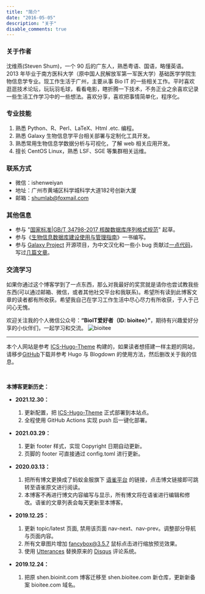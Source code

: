 ```yaml
---
title: "简介"
date: "2016-05-05"
description: "关于"
disable_comments: true
---
```



### 关于作者

沈维燕(Steven Shum)，一个 90 后的广东人，熟悉粤语、国语，略懂英语。2013 年毕业于南方医科大学（原中国人民解放军第一军医大学）基础医学学院生物信息学专业。现工作生活于广州，主要从事 Bio IT 的一些相关工作。平时喜欢逛逛技术论坛，玩玩羽毛球，看看电影，瞎折腾一下技术，不务正业之余喜欢记录一些生活工作学习中的一些想法。喜欢分享，喜欢把事情简单化，程序化。


### 专业技能

1. 熟悉 Python、R、Perl、LaTeX、Html .etc. 编程。
2. 熟悉 Galaxy 生物信息学平台相关部署与定制化工具开发。
3. 熟悉常用生物信息学数据分析与可视化，了解 web 相关应用开发。
3. 擅长 CentOS Linux，熟悉 LSF、SGE 等集群相关运维。


### 联系方式

- 微信：ishenweiyan
- 地址：广州市黄埔区科学城科学大道182号创新大厦
- 邮箱：[shumlab@foxmail.com](http://mail.qq.com/cgi-bin/qm_share?t=qm_mailme&email=shumlab@foxmail.com)


### 其他信息

- 参与 "[国家标准|GB/T 34798-2017 核酸数据库序列格式规范](http://std.samr.gov.cn/gb/search/gbDetailed?id=71F772D821E0D3A7E05397BE0A0AB82A)" 起草。
- 参与《[生物信息数据库建设使用与管理指南](https://book.sciencereading.cn/shop/book/Booksimple/show.do?id=BEE9317419FA94D37BBF7172536470FBC000)》一书编写。
- 参与 [Galaxy Project](https://galaxyproject.org/) 开源项目，为中文汉化和一些小 bug 贡献过[一点代码](https://github.com/galaxyproject/galaxy/pulls?q=is%3Apr+author%3Ashenweiyan+is%3Aclosed)，写过[几篇文章](https://www.yuque.com/usegalaxy)。

### 交流学习

如果你通过这个博客学到了一点东西，那么对我最好的奖赏就是请你也尝试教我些东西(可以通过邮箱、微信，或者其他社交平台和我联系)。希望所有读到此博客文章的读者都有所收获。希望我自己在学习工作生活中尽心尽力有所收获，于人于己问心无愧。

欢迎关注我的个人微信公众号：**“BioIT爱好者（ID: bioitee）”**，期待有兴趣爱好分享的小伙伴们，一起学习和交流。
![bioitee](https://apps-db.oss-cn-shenzhen.aliyuncs.com/bioitee/bioitee.png)

***

本个人网站是参考 [ICS-Hugo-Theme](https://shenweiyan.github.io/ICS-Hugo-Theme/) 构建的，如果读者想搭建一样主题的网站，请移步[GitHub](https://github.com/shenweiyan/ICS-Hugo-Theme)下载并参考 Hugo 与 Blogdown 的使用方法，然后删改关于我的信息。


<br/>

**本博客更新历史：**

- **2021.12.30：**
    1. 更新配置，把 [ICS-Hugo-Theme](https://shenweiyan.github.io/ICS-Hugo-Theme/) 正式部署到本站点。
    2. 全程使用 GitHub Actions 实现 push 后一键化部署。

- **2021.03.29：**
    1. 更新 footer 样式，实现 Copyright 日期自动更新。
    2. 页脚的 footer 可直接通过 config.toml 进行更新。

- **2020.03.13：**
    1. 把所有博文更换成了蚂蚁金服旗下 [语雀平台](https://www.yuque.com/shenweiyan) 的链接，点击博文链接即可跳转至语雀原文进行阅读。
    2. 本博客不再进行博文内容编写与显示，所有博文将在语雀进行编辑和修改。语雀的文章列表会每天更新至本博客。

- **2019.12.25：**
    1. 更新 topic/latest 页面, 禁用该页面 nav-next、nav-prev。调整部分导航与页面内容。
    2. 所有文章图片增加 [fancybox@3.5.7](http://fancyapps.com/fancybox/3/) 鼠标点击进行缩放预览效果。
    3. 使用 [Utterances](https://utteranc.es/) 替换原来的 [Disqus](https://disqus.com/) 评论系统。

- **2019.12.24：**
    1. 把原 shen.bioinit.com 博客迁移至 shen.bioitee.com 新仓库，更新新备案 bioitee.com 域名。

